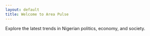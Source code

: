 ```yaml
---
layout: default
title: Welcome to Area Pulse
---
```


Explore the latest trends in Nigerian politics, economy, and society. 